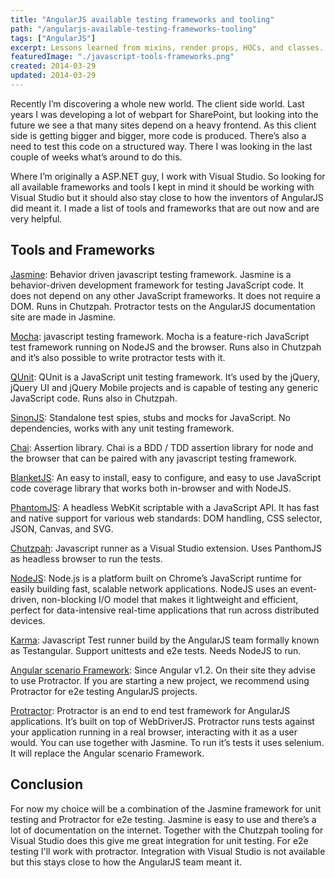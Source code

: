 ```yaml
---
title: "AngularJS available testing frameworks and tooling"
path: "/angularjs-available-testing-frameworks-tooling"
tags: ["AngularJS"]
excerpt: Lessons learned from mixins, render props, HOCs, and classes.
featuredImage: "./javascript-tools-frameworks.png"
created: 2014-03-29
updated: 2014-03-29
---
```


Recently I’m discovering a whole new world. The client side world. Last years I was developing a lot of webpart for SharePoint, but looking into the future we see a that many sites depend on a heavy frontend. As this client side is getting bigger and bigger, more code is produced. There’s also a need to test this code on a structured way. There I was looking in the last couple of weeks what’s around to do this.

Where I’m originally a ASP.NET guy, I work with Visual Studio. So looking for all available frameworks and tools I kept in mind it should be working with Visual Studio but it should also stay close to how the inventors of AngularJS did meant it. I made a list of tools and frameworks that are out now and are very helpful.

## Tools and Frameworks

[Jasmine](http://jasmine.github.io/2.0/introduction.html): Behavior driven javascript testing framework. Jasmine is a behavior-driven development framework for testing JavaScript code. It does not depend on any other JavaScript frameworks. It does not require a DOM. Runs in Chutzpah. Protractor tests on the AngularJS documentation site are made in Jasmine.

[Mocha](https://github.com/mochajs/mocha): javascript testing framework. Mocha is a feature-rich JavaScript test framework running on NodeJS and the browser. Runs also in Chutzpah and it’s also possible to write protractor tests with it.

[QUnit](https://qunitjs.com/): QUnit is a JavaScript unit testing framework. It’s used by the jQuery, jQuery UI and jQuery Mobile projects and is capable of testing any generic JavaScript code. Runs also in Chutzpah.

[SinonJS](http://sinonjs.org/): Standalone test spies, stubs and mocks for JavaScript. No dependencies, works with any unit testing framework.

[Chai](http://chaijs.com/): Assertion library. Chai is a BDD / TDD assertion library for node and the browser that can be paired with any javascript testing framework.

[BlanketJS](https://github.com/alex-seville/blanket): An easy to install, easy to configure, and easy to use JavaScript code coverage library that works both in-browser and with NodeJS.

[PhantomJS](http://phantomjs.org/): A headless WebKit scriptable with a JavaScript API. It has fast and native support for various web standards: DOM handling, CSS selector, JSON, Canvas, and SVG.

[Chutzpah](http://chutzpah.codeplex.com/): Javascript runner as a Visual Studio extension. Uses PanthomJS as headless browser to run the tests.

[NodeJS](http://nodejs.org/): Node.js is a platform built on Chrome’s JavaScript runtime for easily building fast, scalable network applications. NodeJS uses an event-driven, non-blocking I/O model that makes it lightweight and efficient, perfect for data-intensive real-time applications that run across distributed devices.

[Karma](http://karma-runner.github.io/0.12/index.html): Javascript Test runner build by the AngularJS team formally known as Testangular. Support unittests and e2e tests. Needs NodeJS to run.

[Angular scenario Framework](https://github.com/karma-runner/karma-ng-scenario): Since Angular v1.2. On their site they advise to use Protractor. If you are starting a new project, we recommend using Protractor for e2e testing AngularJS projects.

[Protractor](https://github.com/angular/protractor): Protractor is an end to end test framework for AngularJS applications. It’s built on top of WebDriverJS. Protractor runs tests against your application running in a real browser, interacting with it as a user would. You can use together with Jasmine. To run it’s tests it uses selenium. It will replace the Angular scenario Framework.

## Conclusion

For now my choice will be a combination of the Jasmine framework for unit testing and Protractor for e2e testing. Jasmine is easy to use and there’s a lot of documentation on the internet. Together with the Chutzpah tooling for Visual Studio does this give me great integration for unit testing.
For e2e testing I'll work with protractor. Integration with Visual Studio is not available but this stays close to how the AngularJS team meant it.
